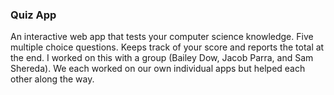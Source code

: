 ### Quiz App
An interactive web app that tests your computer science knowledge.
Five multiple choice questions.
Keeps track of your score and reports the total at the end.
I worked on this with a group (Bailey Dow, Jacob Parra, and Sam Shereda). We each worked on our own individual apps but helped each other along the way.
